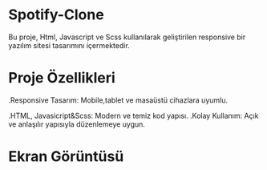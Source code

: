 # Spotify-Clone

Bu proje, Html, Javascript ve Scss kullanılarak geliştirilen responsive bir yazılım sitesi tasarımını içermektedir.

# Proje Özellikleri
.Responsive Tasarım: Mobile,tablet ve masaüstü cihazlara uyumlu.

.HTML, Javasicript&Scss: Modern ve temiz kod yapısı. .Kolay Kullanım: Açık ve anlaşılır yapısıyla düzenlemeye uygun.

# Ekran Görüntüsü
